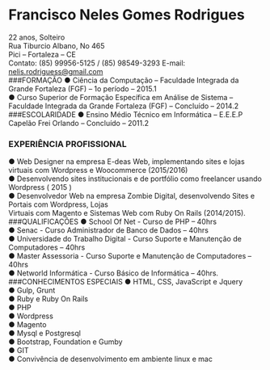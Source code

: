 # Francisco Neles Gomes Rodrigues
22 anos, Solteiro <br />
Rua Tiburcio Albano, No 465<br />
Pici – Fortaleza – CE<br />
Contato: (85) 99956-5125 / (85) 98549-3293 E-mail: nelis.rodriguess@gmail.com<br />
###FORMAÇÃO
● Ciência da Computação – Faculdade Integrada da Grande Fortaleza (FGF) – 1o período – 2015.1<br />
● Curso Superior de Formação Específica em Análise de Sistema – Faculdade Integrada da Grande Fortaleza (FGF) – Concluído – 2014.2<br />
###ESCOLARIDADE
● Ensino Médio Técnico em Informática – E.E.E.P Capelão Frei Orlando – Concluído – 2011.2 <br />
### EXPERIÊNCIA PROFISSIONAL
● Web Designer na empresa E-deas Web, implementando sites e lojas virtuais com Wordpress e Woocommerce (2015/2016)<br />
● Desenvolvendo sites institucionais e de portfólio como freelancer usando Wordpress ( 2015 )<br />
● Desenvolvedor Web na empresa Zombie Digital, desenvolvendo Sites e Portais com Wordpress, Lojas<br />
Virtuais com Magento e Sistemas Web com Ruby On Rails (2014/2015).<br />
###QUALIFICAÇÕES
● School Of Net - Curso de PHP – 40hrs<br />
● Senac - Curso Administrador de Banco de Dados – 40hrs<br />
● Universidade do Trabalho Digital - Curso Suporte e Manutenção de Computadores – 40hrs<br />
● Master Assessoria - Curso Suporte e Manutenção de Computadores – 40hrs<br />
● Networld Informática - Curso Básico de Informática – 40hrs.<br />
###CONHECIMENTOS ESPECIAIS
● HTML, CSS, JavaScript e Jquery<br />
● Gulp, Grunt<br />
● Ruby e Ruby On Rails<br />
● PHP<br />
● Wordpress<br />
● Magento<br />
● Mysql e Postgresql<br />
● Bootstrap, Foundation e Gumby<br />
● GIT<br />
● Convivência de desenvolvimento em ambiente linux e mac <br />
